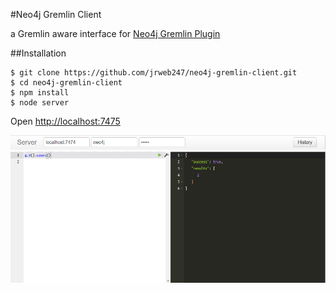 #Neo4j Gremlin Client

a Gremlin aware interface for  [Neo4j Gremlin Plugin](https://github.com/thinkaurelius/neo4j-gremlin-plugin)


##Installation

    $ git clone https://github.com/jrweb247/neo4j-gremlin-client.git
    $ cd neo4j-gremlin-client
    $ npm install
    $ node server
   Open [http://localhost:7475](http://localhost:7475)

![Neo4j Gremlin Client](https://raw.githubusercontent.com/jrweb247/neo4j-gremlin-client-interface/master/public/img/neo4j-gremlin-client.png)
